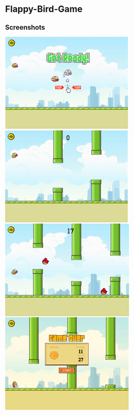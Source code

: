# Flappy-Bird-Game



## Screenshots

<p float="left">
  <img src="Screenshots/start_screen.png" height="300" alt="start screen"</img>
  <img src="Screenshots/game_screen.png" height="300" alt="game screen"</img>
  <img src="Screenshots/challenge_screen.png" height="300" alt="challenge screen"</img>
  <img src="Screenshots/end_screen.png" height="300" alt="end screen"</img>
</p>

